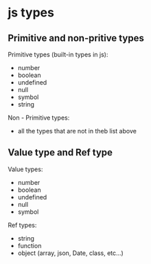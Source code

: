# js types
##  Primitive and non-pritive types
Primitive types (built-in types in js):
* number
* boolean
* undefined
* null
* symbol
* string

Non - Primitive types:
* all the types that are not in theb list above


##  Value type and Ref type
Value types:
* number
* boolean
* undefined
* null
* symbol


Ref types:
* string
* function
* object (array, json, Date, class, etc...)





